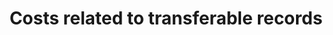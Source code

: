 ---
id: costs-transferable-records
title: Costs related to transferable records
sidebar_label: Costs related to transferable records
---